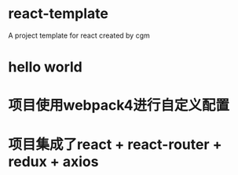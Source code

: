# react-template
A project template for react created by cgm
# hello world
# 项目使用webpack4进行自定义配置
# 项目集成了react + react-router + redux + axios
